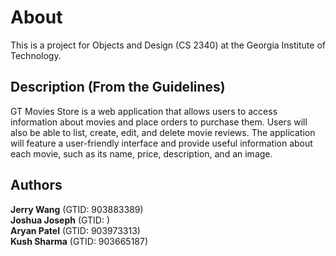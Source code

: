 About
=====

This is a project for Objects and Design (CS 2340) at the Georgia Institute of Technology. 

Description (From the Guidelines)
----------------------------------
GT Movies Store is a web application that allows users to access information about movies and place orders to purchase them. Users will also be able to list, create, edit, and delete movie reviews. The application will feature a user-friendly interface and
provide useful information about each movie, such as its name, price, description, and an image.

Authors
-------
**Jerry Wang** (GTID: 903883389)\
**Joshua Joseph** (GTID: )\
**Aryan Patel** (GTID: 903973313)\
**Kush Sharma** (GTID: 903665187)
